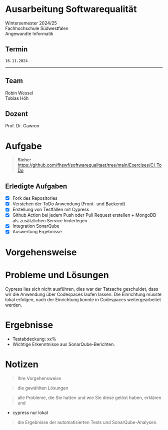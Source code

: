 # Ausarbeitung Softwarequalität
Wintersemester 2024/25 <br>
Fachhochschule Südwestfalen<br>
Angewandte Informatik

Termin
--------------------------------
    16.11.2024
--------------------------------

## Team
Robin Wessel<br>
Tobias Höh

## Dozent
Prof. Dr. Gawron

# Aufgabe
> **Siehe:** https://github.com/fhswf/softwarequalitaet/tree/main/Exercises/CI_ToDo

## Erledigte Aufgaben

 - [x] Fork des Repositories
 - [x] Verstehen der ToDo Anwendung (Front- und Backend)
 - [x] Erstellung von Testfällen mit Cypress
 - [x] Github Action bei jedem Push oder Pull Request erstellen
        + MongoDB als zusätzlichen Service hinterlegen
 - [x] Integration SonarQube
 - [x] Auswertung Ergebnisse

# Vorgehensweise

# Probleme und Lösungen
Cypress lies sich nicht ausführen, dies war der Tatsache geschuldet, dass wir die Anwendung über Codespaces laufen lassen.
Die Einrichtung musste lokal erfolgen, nach der Einrichtung konnte in Codespaces weitergearbeitet werden.

# Ergebnisse
- Testabdeckung: xx%
- Wichtige Erkenntnisse aus SonarQube-Berichten.

# Notizen

> Ihre Vorgehensweise

> die gewählten Lösungen

> alle Probleme, die Sie hatten und wie Sie diese gelöst haben, erklären und
- cypress nur lokal

> die Ergebnisse der automatisierten Tests und SonarQube-Analysen.